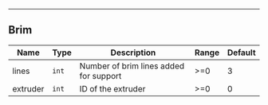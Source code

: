 ---
## Brim
| Name | Type | Description | Range | Default |
| ----- | -----| ------------| ------| --------|
|lines| <code>int</code> | Number of brim lines added for support | >=0 | 3 |
|extruder| `int` | ID of the extruder | >=0 | 0 |
